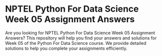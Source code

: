 # NPTEL Python For Data Science Week 05 Assignment Answers

Are you looking for NPTEL Python For Data Science Week 05 Assignment Answers? This repository will help you find your answers and solutions for Week 05 of the Python For Data Science course. We provide detailed solutions to help you complete your assignments efficiently.